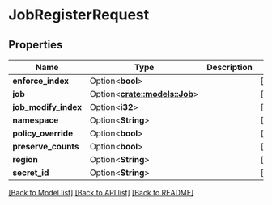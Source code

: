 # JobRegisterRequest

## Properties

Name | Type | Description | Notes
------------ | ------------- | ------------- | -------------
**enforce_index** | Option<**bool**> |  | [optional]
**job** | Option<[**crate::models::Job**](Job.md)> |  | [optional]
**job_modify_index** | Option<**i32**> |  | [optional]
**namespace** | Option<**String**> |  | [optional]
**policy_override** | Option<**bool**> |  | [optional]
**preserve_counts** | Option<**bool**> |  | [optional]
**region** | Option<**String**> |  | [optional]
**secret_id** | Option<**String**> |  | [optional]

[[Back to Model list]](../README.md#documentation-for-models) [[Back to API list]](../README.md#documentation-for-api-endpoints) [[Back to README]](../README.md)


